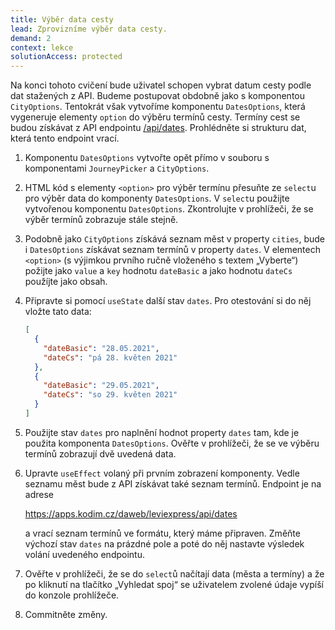 ```yaml
---
title: Výběr data cesty
lead: Zprovizníme výběr data cesty.
demand: 2
context: lekce
solutionAccess: protected
---
```


Na konci tohoto cvičení bude uživatel schopen vybrat datum cesty podle dat stažených z API. Budeme postupovat obdobně jako s komponentou `CityOptions`. Tentokrát však vytvoříme komponentu `DatesOptions`, která vygeneruje elementy `option` do výběru termínů cesty. Termíny cest se budou získávat z API endpointu [/api/dates](https://apps.kodim.cz/daweb/leviexpress/api/dates). Prohlédněte si strukturu dat, která tento endpoint vrací.

1. Komponentu `DatesOptions` vytvořte opět přímo v souboru s komponentami `JourneyPicker` a `CityOptions`.
1. HTML kód s elementy `<option>` pro výběr termínu přesuňte ze `select`u pro výběr data do komponenty `DatesOptions`. V `select`u použijte vytvořenou komponentu `DatesOptions`. Zkontrolujte v prohlížeči, že se výběr termínů zobrazuje stále stejně.
1. Podobně jako `CityOptions` získává seznam měst v property `cities`, bude i `DatesOptions` získávat seznam termínů v property `dates`. V elementech `<option>` (s výjimkou prvního ručně vloženého s textem „Vyberte“) požijte jako `value` a `key` hodnotu `dateBasic` a jako hodnotu `dateCs` použíjte jako obsah.
1. Připravte si pomocí `useState` další stav `dates`. Pro otestování si do něj vložte tato data:
   ```json
   [
     {
       "dateBasic": "28.05.2021",
       "dateCs": "pá 28. květen 2021"
     },
     {
       "dateBasic": "29.05.2021",
       "dateCs": "so 29. květen 2021"
     }
   ]
   ```
1. Použijte stav `dates` pro naplnění hodnot property `dates` tam, kde je použita komponenta `DatesOptions`. Ověřte v prohlížeči, že se ve výběru termínů zobrazují dvě uvedená data.
1. Upravte `useEffect` volaný při prvním zobrazení komponenty. Vedle seznamu měst bude z API získávat také seznam termínů. Endpoint je na adrese

   https://apps.kodim.cz/daweb/leviexpress/api/dates

   a vrací seznam termínů ve formátu, který máme připraven. Změňte výchozí stav `dates` na prázdné pole a poté do něj nastavte výsledek volání uvedeného endpointu.

1. Ověřte v prohlížeči, že se do `select`ů načítají data (města a termíny) a že po kliknutí na tlačítko „Vyhledat spoj“ se uživatelem zvolené údaje vypíší do konzole prohlížeče.
1. Commitněte změny.
